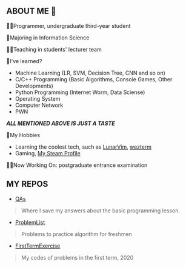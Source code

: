 ABOUT ME 👋
---

👨‍💻Programmer, undergraduate third-year student

🌱Majoring in Information Science

👨‍🏫Teaching in students' lecturer team

🤔I've learned?
- Machine Learning (LR, SVM, Decision Tree, CNN and so on)
- C/C++ Programming (Basic Algorithms, Console Games, Other Developments)
- Python Programming (Internet Worm, Data Sciense)
- Operating System
- Computer Network
- PWN

***ALL MENTIONED ABOVE IS JUST A TASTE***

🥰My Hobbies
- Learning the coolest tech, such as [LunarVim](https://github.com/LunarVim/LunarVim), [wezterm](https://github.com/wez/wezterm)
- Gaming, [My Steam Profile](https://steamcommunity.com/profiles/76561198045823355/)

🐱‍🏍Now Working On: postgraduate entrance examination

MY REPOS
---

* [QAs](https://github.com/OnlyblackTea/QAs)

> Where I save my answers about the basic programming lesson.

* [ProblemList](https://github.com/OnlyblackTea/problemsList)

> Problems to practice algorithm for freshmen

* [FirstTermExercise](https://github.com/OnlyblackTea/2020FirstTermExercise)

> My codes of problems in the first term, 2020



<!--
**OnlyblackTea/OnlyblackTea** is a ✨ _special_ ✨ repository because its `README.md` (this file) appears on your GitHub profile.

Here are some ideas to get you started:

- 🔭 I’m currently working on ...
- 🌱 I’m currently learning ...
- 👯 I’m looking to collaborate on ...
- 🤔 I’m looking for help with ...
- 💬 Ask me about ...
- 📫 How to reach me: ...
- 😄 Pronouns: ...
- ⚡ Fun fact: ...
-->
